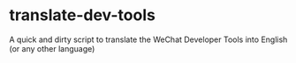 # translate-dev-tools
A quick and dirty script to translate the WeChat Developer Tools into English (or any other language)
